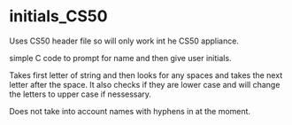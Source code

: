 # initials_CS50

Uses CS50 header file so will only work int he CS50 appliance.

simple C code to prompt for name and then give user initials.

Takes first letter of string and then looks for any spaces and takes the next letter after the space. It also checks if they are lower case and will change the letters to upper case if nessessary. 

Does not take into account names with hyphens in at the moment. 

